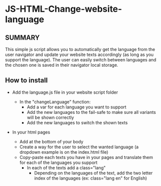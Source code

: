 # JS-HTML-Change-website-language

## SUMMARY

This simple js script allows you to automatically get the language from the user navigator and update your website texts accordingly (as long as you support the language).
The user can easily switch between languages and the chosen one is saved in their navigator local storage.

## How to install
- Add the language.js file in your website script folder
  - In the "changeLanguage" function:
    - Add a var for each language you want to support
	- Add the new languages to the fail-safe to make sure all variants will be shown correctly
	- Add the new languages to switch the shown texts

- In your html pages
	- Add <script defer src="language.js"></script> at the bottom of your body
	- Create a way for the user to select the wanted language (a dropdown example is on the index.html file)
	- Copy-paste each texts you have in your pages and translate them for each of the languages you support
		- In each of the texts add a class="lang"
			- Depending on the languages of the text, add the two letter index of the languages (ex: class="lang en" for English)
